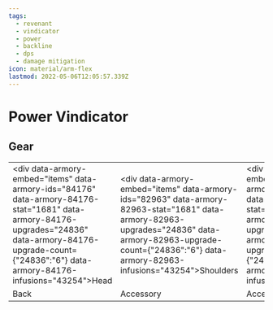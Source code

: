 ```yaml
---
tags:
  - revenant
  - vindicator
  - power
  - backline
  - dps
  - damage mitigation
icon: material/arm-flex
lastmod: 2022-05-06T12:05:57.339Z
---
```


# Power Vindicator

## Gear
|           |     |     |     |     |     |
| ---       | --- | --- | --- | --- | --- |
| <div data-armory-embed="items" data-armory-ids="84176" data-armory-84176-stat="1681" data-armory-84176-upgrades="24836" data-armory-84176-upgrade-count={"24836":"6"} data-armory-84176-infusions="43254"></div>Head  | <div data-armory-embed="items" data-armory-ids="82963" data-armory-82963-stat="1681" data-armory-82963-upgrades="24836" data-armory-82963-upgrade-count={"24836":"6"} data-armory-82963-infusions="43254"></div>Shoulders | <div data-armory-embed="items" data-armory-ids="83394" data-armory-83394-stat="1681" data-armory-83394-upgrades="24836" data-armory-83394-upgrade-count={"24836":"6"} data-armory-83394-infusions="43254"></div>Chest | <div data-armory-embed="items" data-armory-ids="82456" data-armory-82456-stat="1681" data-armory-82456-upgrades="24836" data-armory-82456-upgrade-count={"24836":"6"} data-armory-82456-infusions="43254"></div>Hands | <div data-armory-embed="items" data-armory-ids="82196" data-armory-82196-stat="1681" data-armory-82196-upgrades="24836" data-armory-82196-upgrade-count={"24836":"6"} data-armory-82196-infusions="43254"></div>Legs | <div data-armory-embed="items" data-armory-ids="82801" data-armory-82801-stat="1681" data-armory-82801-upgrades="24836" data-armory-82801-upgrade-count={"24836":"6"} data-armory-82801-infusions="43254"></div>Feet | 
| <div data-armory-embed="items" data-armory-ids="81462" data-armory-81462-stat="1681" data-armory-81462-infusions="43254"></div>Back  | <div data-armory-embed="items" data-armory-ids="81908" data-armory-81908-stat="1681" data-armory-81908-infusions="43254"></div>Accessory | <div data-armory-embed="items" data-armory-ids="91048" data-armory-91048-stat="1681" data-armory-91048-infusions="43254"></div>Accessory | <div data-armory-embed="items" data-armory-ids="91234" data-armory-91234-stat="1681" data-armory-91234-infusions="43254"></div>Ring | <div data-armory-embed="items" data-armory-ids="93105" data-armory-93105-stat="1681" data-armory-93105-infusions="43254"></div>Ring | <div data-armory-embed="items" data-armory-ids="95380" data-armory-95380-stat="1681" data-armory-95380-infusions="87417"></div>Amulet | 


<script async src="https://unpkg.com/armory-embeds@^0.x.x/armory-embeds.js"></script> 
